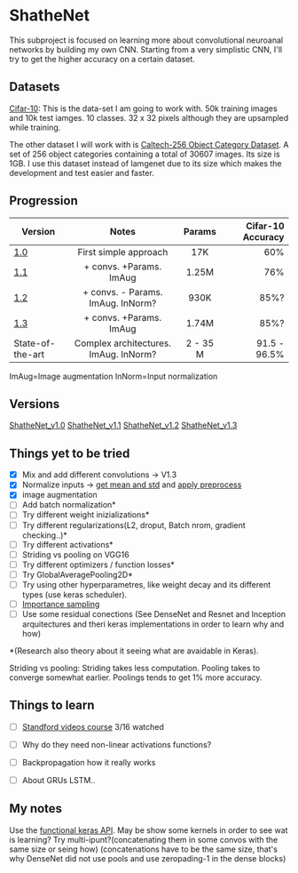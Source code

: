 # ShatheNet

This subproject is focused on learning more about convolutional neuroanal networks by building my own CNN. Starting from a very simplistic CNN, I'll try to get the higher accuracy on a certain dataset.

## Datasets
[Cifar-10](https://www.cs.toronto.edu/~kriz/cifar.html): This is the data-set I am going to work with. 50k training images and 10k test iamges. 10 classes. 32 x 32 pixels although they are upsampled while training.

The other dataset I will work with is [Caltech-256 Object Category Dataset](http://authors.library.caltech.edu/7694/). A set of 256 object categories containing a total of 30607 images. 
Its size is 1GB. I use this dataset instead of Iamgenet due to its size which makes the development and test easier and faster.


## Progression


| Version        | Notes           | Params           | Cifar-10 Accuracy |
| ------------- |:-------------:|:-------------:| -----:|
| [1.0](https://github.com/Shathe/DeepLearning/tree/master/ShatheNet/images/v1_0.png)     | First simple approach   | 17K   | 60% |
| [1.1](https://github.com/Shathe/DeepLearning/tree/master/ShatheNet/images/v1_2.png)     | + convs. +Params. ImAug  | 1.25M   | 76% |
| [1.2](https://github.com/Shathe/DeepLearning/tree/master/ShatheNet/images/v1_1.png)     | + convs. - Params. ImAug. InNorm? | 930K   | 85%? |
| [1.3](https://github.com/Shathe/DeepLearning/tree/master/ShatheNet/images/v1_3.png)     | + convs. +Params. ImAug  | 1.74M   | 85%? |
|State-of-the-art    | Complex architectures. ImAug. InNorm? |  2 - 35 M|  91.5 - 96.5% |

ImAug=Image augmentation
InNorm=Input normalization
## Versions
[ShatheNet_v1.0](https://github.com/Shathe/DeepLearning/tree/master/ShatheNet/models/ShatheNet.py#L10)
[ShatheNet_v1.1](https://github.com/Shathe/DeepLearning/tree/master/ShatheNet/models/ShatheNet.py#L32)
[ShatheNet_v1.2](https://github.com/Shathe/DeepLearning/tree/master/ShatheNet/models/ShatheNet.py#59)
[ShatheNet_v1.3](https://github.com/Shathe/DeepLearning/tree/master/ShatheNet/models/ShatheNet.py#94)
    
## Things yet to be tried

- [x] Mix and add different convolutions -> V1.3
- [x] Normalize inputs -> [get mean and std](https://github.com/Shathe/DeepLearning/tree/master/ShatheNet/Utils/preprocess_dataset.py) and [apply preprocess](https://github.com/Shathe/DeepLearning/tree/master/ShatheNet/train.py)
- [x] image augmentation
- [ ] Add batch normalization*
- [ ] Try different weight inizializations*
- [ ] Try different regularizations(L2, droput, Batch nrom, gradient checking..)*
- [ ] Try different activations*
- [ ] Striding vs pooling on VGG16
- [ ] Try different optimizers / function losses*
- [ ] Try GlobalAveragePooling2D*
- [ ] Try using other hyperparametres, like weight decay and its different types (use  keras scheduler).
- [ ] [Importance sampling](http://idiap.ch/~katharas/importance-sampling/)
- [ ] Use some residual conections (See DenseNet and Resnet and Inception arquitectures and theri keras implementations in order to learn why and how)

*(Research also theory about it seeing what are avaidable in Keras).

Striding vs pooling: Striding takes less computation. Pooling takes to converge somewhat earlier. Poolings tends to get 1% more accuracy.

## Things to learn
- [ ] [Standford videos course](https://www.youtube.com/watch?v=vT1JzLTH4G4&t=54s) 3/16 watched 
- [ ] Why do they need non-linear activations functions?
- [ ] Backpropagation how it really works
- [ ] About GRUs LSTM..


## My notes

Use the [functional keras API](https://keras.io/getting-started/functional-api-guide/).
May be show some kernels in order to see wat is learning?
Try multi-ipunt?(concatenating them in some convos with the same size or seing how)
(concatenations have to be the same size, that's why DenseNet did not use pools and use zeropading-1 in the dense blocks)